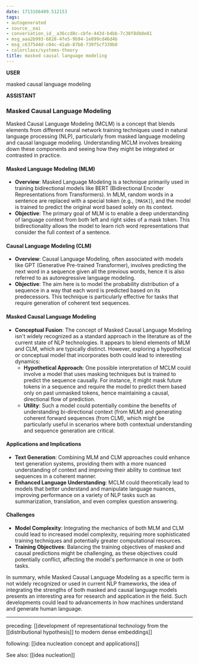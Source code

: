 ```yaml
---
date: 1713166409.512153
tags:
- autogenerated
- source__oai
- conversation_id__a36ccd8c-cbfe-443d-b4bb-7c38f8db8e81
- msg_aaa2b993-6828-4fe5-9b94-1e899cd46d4b
- msg_c637544d-c04c-41ab-87b8-739f5cf339b8
- colorclass/systems-theory
title: masked causal language modeling
---
```


**USER**

masked causal language modeling


**ASSISTANT**

### Masked Causal Language Modeling

Masked Causal Language Modeling (MCLM) is a concept that blends elements from different neural network training techniques used in natural language processing (NLP), particularly from masked language modeling and causal language modeling. Understanding MCLM involves breaking down these components and seeing how they might be integrated or contrasted in practice.

#### Masked Language Modeling (MLM)
- **Overview**: Masked Language Modeling is a technique primarily used in training bidirectional models like BERT (Bidirectional Encoder Representations from Transformers). In MLM, random words in a sentence are replaced with a special token (e.g., `[MASK]`), and the model is trained to predict the original word based solely on its context.
- **Objective**: The primary goal of MLM is to enable a deep understanding of language context from both left and right sides of a mask token. This bidirectionality allows the model to learn rich word representations that consider the full context of a sentence.

#### Causal Language Modeling (CLM)
- **Overview**: Causal Language Modeling, often associated with models like GPT (Generative Pre-trained Transformer), involves predicting the next word in a sequence given all the previous words, hence it is also referred to as autoregressive language modeling.
- **Objective**: The aim here is to model the probability distribution of a sequence in a way that each word is predicted based on its predecessors. This technique is particularly effective for tasks that require generation of coherent text sequences.

#### Masked Causal Language Modeling
- **Conceptual Fusion**: The concept of Masked Causal Language Modeling isn't widely recognized as a standard approach in the literature as of the current state of NLP technologies. It appears to blend elements of MLM and CLM, which are typically distinct. However, exploring a hypothetical or conceptual model that incorporates both could lead to interesting dynamics:
  - **Hypothetical Approach**: One possible interpretation of MCLM could involve a model that uses masking techniques but is trained to predict the sequence causally. For instance, it might mask future tokens in a sequence and require the model to predict them based only on past unmasked tokens, hence maintaining a causal, directional flow of prediction.
  - **Utility**: Such a model could potentially combine the benefits of understanding bi-directional context (from MLM) and generating coherent forward sequences (from CLM), which might be particularly useful in scenarios where both contextual understanding and sequence generation are critical.

#### Applications and Implications
- **Text Generation**: Combining MLM and CLM approaches could enhance text generation systems, providing them with a more nuanced understanding of context and improving their ability to continue text sequences in a coherent manner.
- **Enhanced Language Understanding**: MCLM could theoretically lead to models that better understand and manipulate language nuances, improving performance on a variety of NLP tasks such as summarization, translation, and even complex question answering.

#### Challenges
- **Model Complexity**: Integrating the mechanics of both MLM and CLM could lead to increased model complexity, requiring more sophisticated training techniques and potentially greater computational resources.
- **Training Objectives**: Balancing the training objectives of masked and causal predictions might be challenging, as these objectives could potentially conflict, affecting the model's performance in one or both tasks.

In summary, while Masked Causal Language Modeling as a specific term is not widely recognized or used in current NLP frameworks, the idea of integrating the strengths of both masked and causal language models presents an interesting area for research and application in the field. Such developments could lead to advancements in how machines understand and generate human language.


---

preceding: [[development of representational technology from the [[distributional hypothesis]] to modern dense embeddings]]  


following: [[idea nucleation concept and applications]]

See also: [[idea nucleation]]